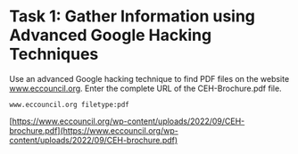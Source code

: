 # Task 1: Gather Information using Advanced Google Hacking Techniques

Use an advanced Google hacking technique to find PDF files on the website www.eccouncil.org. Enter the complete URL of the CEH-Brochure.pdf file.&#x20;

```
www.eccouncil.org filetype:pdf
```

[https://www.eccouncil.org/wp-content/uploads/2022/09/CEH-brochure.pdf](https://www.eccouncil.org/wp-content/uploads/2022/09/CEH-brochure.pdf)
